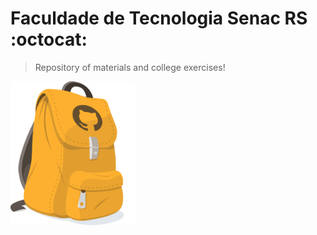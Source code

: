 # Faculdade de Tecnologia Senac RS :octocat:

> Repository of materials and college exercises!

<img src="github-bag.png" alt="GitHub Class" width="200">